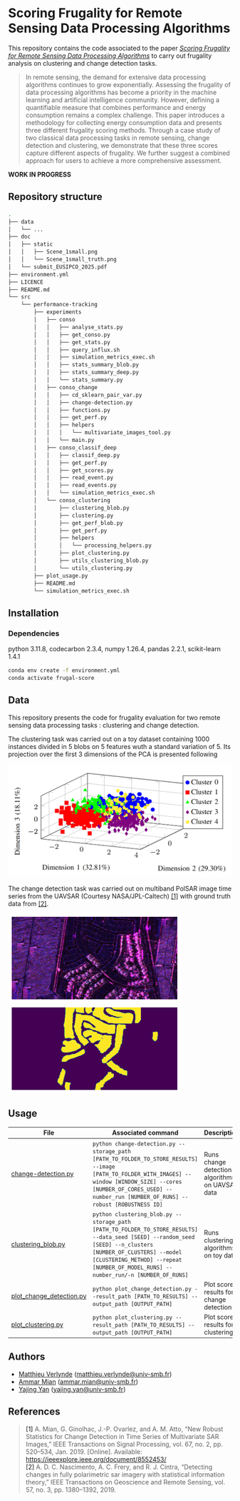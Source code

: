 # Scoring Frugality for Remote Sensing Data Processing Algorithms

This repository contains the code associated to the paper [*Scoring Frugality for Remote Sensing Data Processing Algorithms*](doc/submit_EUSIPCO_2025.pdf) to carry out frugality analysis on clustering and change detection tasks.

> In remote sensing, the demand for extensive data processing algorithms continues to grow exponentially. Assessing the frugality of data processing algorithms has become a priority in the machine learning and artificial intelligence community. However, defining a quantifiable measure that combines performance and energy consumption remains a complex challenge. This paper introduces a methodology for collecting energy consumption data and presents three different frugality scoring methods. Through a case study of two classical data processing tasks in remote sensing, change detection and clustering, we demonstrate that these three scores capture different aspects of frugality. We further suggest a combined approach for users to achieve a more comprehensive assessment.

**WORK IN PROGRESS**

## Repository structure

```bash
.
├── data
│   └── ...
├── doc
│   ├── static
│   │   ├── Scene_1small.png
│   │   └── Scene_1small_truth.png
│   └── submit_EUSIPCO_2025.pdf
├── environment.yml
├── LICENCE
├── README.md
└── src
    └── performance-tracking
        ├── experiments
        │   ├── conso
        │   │   ├── analyse_stats.py
        │   │   ├── get_conso.py
        │   │   ├── get_stats.py
        │   │   ├── query_influx.sh
        │   │   ├── simulation_metrics_exec.sh
        │   │   ├── stats_summary_blob.py
        │   │   ├── stats_summary_deep.py
        │   │   └── stats_summary.py
        │   ├── conso_change
        │   │   ├── cd_sklearn_pair_var.py
        │   │   ├── change-detection.py
        │   │   ├── functions.py
        │   │   ├── get_perf.py
        │   │   ├── helpers
        │   │   │   └── multivariate_images_tool.py
        │   │   └── main.py
        │   ├── conso_classif_deep
        │   │   ├── classif_deep.py
        │   │   ├── get_perf.py
        │   │   ├── get_scores.py
        │   │   ├── read_event.py
        │   │   ├── read_events.py
        │   │   └── simulation_metrics_exec.sh
        │   └── conso_clustering
        │       ├── clustering_blob.py
        │       ├── clustering.py
        │       ├── get_perf_blob.py
        │       ├── get_perf.py
        │       ├── helpers
        │       │   └── processing_helpers.py
        │       ├── plot_clustering.py
        │       ├── utils_clustering_blob.py
        │       └── utils_clustering.py
        ├── plot_usage.py
        ├── README.md
        └── simulation_metrics_exec.sh
```

## Installation

### Dependencies

python 3.11.8, codecarbon 2.3.4, numpy 1.26.4, pandas 2.2.1, scikit-learn 1.4.1
```bash
conda env create -f environment.yml
conda activate frugal-score
```

## Data

This repository presents the code for frugality evaluation for two remote sensing data processing tasks : clustering and change detection.

The clustering task was carried out on a toy dataset containing 1000 instances divided in 5 blobs on 5 features wuth a standard variation of 5. Its projection over the first 3 dimensions of the PCA is presented following

![toy_dataset](./doc/static/toy_dataset.png)

The change detection task was carried out on multiband PolSAR image time series from the UAVSAR (Courtesy NASA/JPL-Caltech) [[1]](#1) with ground truth data from [[2]](#2).

![Scene1_t0](./doc/static/Scene_1small.png)
![Scene1_ground_truth](./doc/static/Scene_1small_truth.png)

## Usage

| File | Associated command | Description |
| ---- | ------------------ | ----------- |
| [change-detection.py](src/performance-tracking/experiments/conso_change/change-detection.py)  | `python change-detection.py --storage_path [PATH_TO_FOLDER_TO_STORE_RESULTS] --image [PATH_TO_FOLDER_WITH_IMAGES] --window [WINDOW_SIZE] --cores [NUMBER_OF_CORES_USED] --number_run [NUMBER_OF_RUNS] --robust [ROBUSTNESS ID]` | Runs change detection algorithms on UAVSAR data |
| [clustering_blob.py](src/performance-tracking/experiments/conso_clustering/clustering_blob.py)  | `python clustering_blob.py --storage_path [PATH_TO_FOLDER_TO_STORE_RESULTS] --data_seed [SEED] --random_seed [SEED] --n_clusters [NUMBER_OF_CLUSTERS] --model [CLUSTERING_METHOD] --repeat [NUMBER_OF_MODEL_RUNS] --number_run/-n [NUMBER_OF_RUNS]` | Runs clustering algorithms on toy data |
| [plot_change_detection.py](src/plot_change_detection.py)  | `python plot_change_detection.py --result_path [PATH_TO_RESULTS] --output_path [OUTPUT_PATH]` | Plot score results for change detection |
| [plot_clustering.py](src/plot_clustering.py)  | `python plot_clustering.py --result_path [PATH_TO_RESULTS] --output_path [OUTPUT_PATH]` | Plot score results for clustering |

## Authors

* [Matthieu Verlynde](https://github.com/MattVerlynde) ([matthieu.verlynde@univ-smb.fr](mailto:matthieu.verlynde@univ-smb.fr))
* [Ammar Mian](https://ammarmian.github.io/) ([ammar.mian@univ-smb.fr](mailto:ammar.mian@univ-smb.fr))
* [Yajing Yan](https://www.univ-smb.fr/listic/en/presentation_listic/membres/enseignants-chercheurs/yajing-yan-fr/) ([yajing.yan@univ-smb.fr](mailto:yajing.yan@univ-smb.fr))

## References
>  <a id="1">[1]</a>  A. Mian, G. Ginolhac, J.-P. Ovarlez, and A. M. Atto, “New Robust Statistics for Change Detection in Time Series of Multivariate SAR Images,” IEEE Transactions on Signal Processing, vol. 67, no. 2, pp. 520–534, Jan. 2019. [Online]. Available: https://ieeexplore.ieee.org/document/8552453/<br>
>  <a id="2">[2]</a>  A. D. C. Nascimento, A. C. Frery, and R. J. Cintra, “Detecting changes in fully polarimetric sar imagery with statistical information theory,” IEEE Transactions on Geoscience and Remote Sensing, vol. 57, no. 3, pp. 1380–1392, 2019.